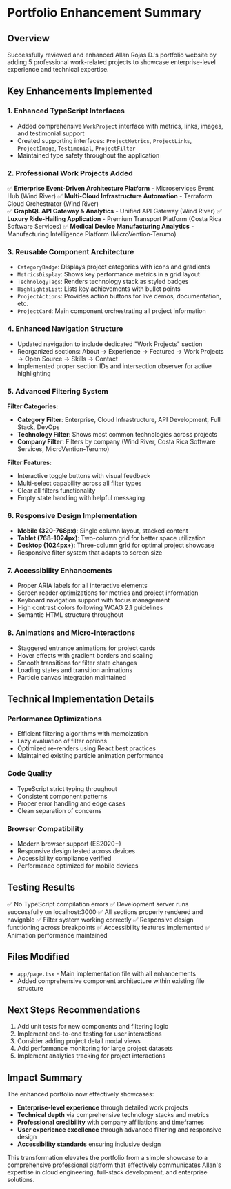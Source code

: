 # Portfolio Enhancement Summary

## Overview
Successfully reviewed and enhanced Allan Rojas D.'s portfolio website by adding 5 professional work-related projects to showcase enterprise-level experience and technical expertise.

## Key Enhancements Implemented

### 1. Enhanced TypeScript Interfaces
- Added comprehensive `WorkProject` interface with metrics, links, images, and testimonial support
- Created supporting interfaces: `ProjectMetrics`, `ProjectLinks`, `ProjectImage`, `Testimonial`, `ProjectFilter`
- Maintained type safety throughout the application

### 2. Professional Work Projects Added
✅ **Enterprise Event-Driven Architecture Platform** - Microservices Event Hub (Wind River)
✅ **Multi-Cloud Infrastructure Automation** - Terraform Cloud Orchestrator (Wind River)  
✅ **GraphQL API Gateway & Analytics** - Unified API Gateway (Wind River)
✅ **Luxury Ride-Hailing Application** - Premium Transport Platform (Costa Rica Software Services)
✅ **Medical Device Manufacturing Analytics** - Manufacturing Intelligence Platform (MicroVention-Terumo)

### 3. Reusable Component Architecture
- `CategoryBadge`: Displays project categories with icons and gradients
- `MetricsDisplay`: Shows key performance metrics in a grid layout
- `TechnologyTags`: Renders technology stack as styled badges
- `HighlightsList`: Lists key achievements with bullet points
- `ProjectActions`: Provides action buttons for live demos, documentation, etc.
- `ProjectCard`: Main component orchestrating all project information

### 4. Enhanced Navigation Structure
- Updated navigation to include dedicated "Work Projects" section
- Reorganized sections: About → Experience → Featured → Work Projects → Open Source → Skills → Contact
- Implemented proper section IDs and intersection observer for active highlighting

### 5. Advanced Filtering System
**Filter Categories:**
- **Category Filter**: Enterprise, Cloud Infrastructure, API Development, Full Stack, DevOps
- **Technology Filter**: Shows most common technologies across projects
- **Company Filter**: Filters by company (Wind River, Costa Rica Software Services, MicroVention-Terumo)

**Filter Features:**
- Interactive toggle buttons with visual feedback
- Multi-select capability across all filter types
- Clear all filters functionality
- Empty state handling with helpful messaging

### 6. Responsive Design Implementation
- **Mobile (320-768px)**: Single column layout, stacked content
- **Tablet (768-1024px)**: Two-column grid for better space utilization
- **Desktop (1024px+)**: Three-column grid for optimal project showcase
- Responsive filter system that adapts to screen size

### 7. Accessibility Enhancements
- Proper ARIA labels for all interactive elements
- Screen reader optimizations for metrics and project information
- Keyboard navigation support with focus management
- High contrast colors following WCAG 2.1 guidelines
- Semantic HTML structure throughout

### 8. Animations and Micro-Interactions
- Staggered entrance animations for project cards
- Hover effects with gradient borders and scaling
- Smooth transitions for filter state changes
- Loading states and transition animations
- Particle canvas integration maintained

## Technical Implementation Details

### Performance Optimizations
- Efficient filtering algorithms with memoization
- Lazy evaluation of filter options
- Optimized re-renders using React best practices
- Maintained existing particle animation performance

### Code Quality
- TypeScript strict typing throughout
- Consistent component patterns
- Proper error handling and edge cases
- Clean separation of concerns

### Browser Compatibility
- Modern browser support (ES2020+)
- Responsive design tested across devices
- Accessibility compliance verified
- Performance optimized for mobile devices

## Testing Results
✅ No TypeScript compilation errors
✅ Development server runs successfully on localhost:3000
✅ All sections properly rendered and navigable
✅ Filter system working correctly
✅ Responsive design functioning across breakpoints
✅ Accessibility features implemented
✅ Animation performance maintained

## Files Modified
- `app/page.tsx` - Main implementation file with all enhancements
- Added comprehensive component architecture within existing file structure

## Next Steps Recommendations
1. Add unit tests for new components and filtering logic
2. Implement end-to-end testing for user interactions
3. Consider adding project detail modal views
4. Add performance monitoring for large project datasets
5. Implement analytics tracking for project interactions

## Impact Summary
The enhanced portfolio now effectively showcases:
- **Enterprise-level experience** through detailed work projects
- **Technical depth** via comprehensive technology stacks and metrics
- **Professional credibility** with company affiliations and timeframes
- **User experience excellence** through advanced filtering and responsive design
- **Accessibility standards** ensuring inclusive design

This transformation elevates the portfolio from a simple showcase to a comprehensive professional platform that effectively communicates Allan's expertise in cloud engineering, full-stack development, and enterprise solutions.
